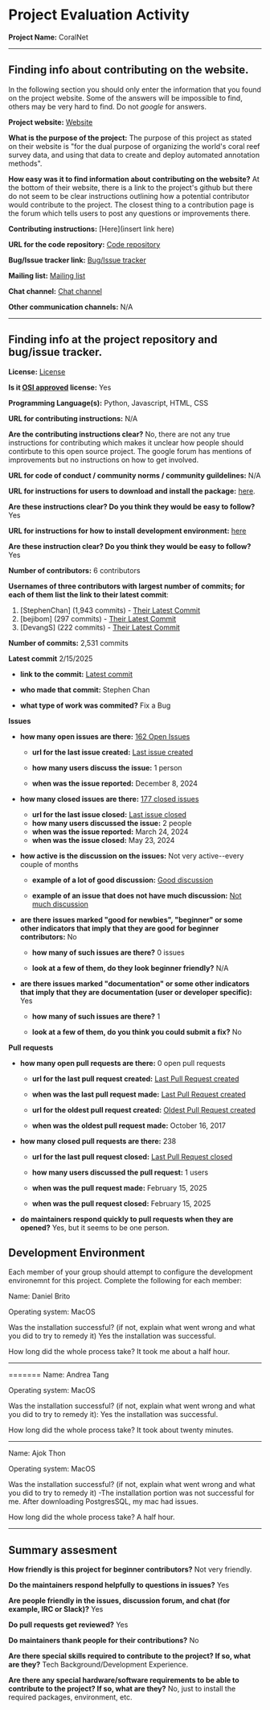 # Project Evaluation Activity



__Project Name:__  CoralNet


---

## Finding info about contributing on the website.

In the following section you should only enter the information that you
found on the project website. Some of the answers will be impossible to find, others
may be very hard to find. Do not _google_ for answers.

__Project website:__ [Website](https://coralnet.ucsd.edu/)


__What is the purpose of the project:__ 
The purpose of this project as stated on their website is "for the dual purpose of organizing the world's coral reef survey data, and using that data to create and deploy automated annotation methods". 


__How easy was it to find information about contributing on the website?__ 
At the bottom of their website, there is a link to the project's github but there do not seem to be clear instructions outlining how a potential contributor would contribute to the project. The closest thing to a contribution page is the forum which tells users to post any questions or improvements there.

__Contributing instructions:__ [Here](insert link here) 

__URL for the code repository:__ [Code repository](https://github.com/coralnet/coralnet)

__Bug/Issue tracker link:__ [Bug/Issue tracker](https://groups.google.com/g/coralnet-users)

__Mailing list:__ [Mailing list](https://coralnet.ucsd.edu/blog/)

__Chat channel:__ [Chat channel](https://groups.google.com/g/coralnet-users)

__Other communication channels:__ N/A


---

## Finding info at the project repository and bug/issue tracker.

__License:__ [License](https://github.com/coralnet/coralnet?tab=BSD-2-Clause-1-ov-file)


__Is it [OSI approved](https://opensource.org/licenses/alphabetical) license:__ Yes 

__Programming Language(s):__ Python, Javascript, HTML, CSS

__URL for contributing instructions:__ N/A

__Are the contributing instructions clear?__ 
No, there are not any true instructions for contributing which makes it unclear how people should contirbute to this open source project. The google forum has mentions of improvements but no instructions on how to get involved.

__URL for code of conduct / community norms / community guildelines:__ N/A

__URL for instructions for users to download and install the package:__  [here](https://github.com/coralnet/coralnet/blob/main/docs/installation.rst). 


__Are these instructions clear? Do you think they would be easy to follow?__ Yes


__URL for instructions for how to install development environment:__ [here](https://github.com/coralnet/coralnet/blob/main/docs/installation.rst)

__Are these instruction clear? Do you think they would be easy to follow?__ Yes


__Number of contributors:__ 6 contributors


__Usernames of three contributors with largest number of commits; for
each of them list the link to their latest commit__:

1. [StephenChan] (1,943 commits) - [Their Latest Commit](https://github.com/coralnet/coralnet/commit/1e8d3dd8a875a0bd7d3ffeb5b0ae4942a8f15f01)
1. [bejibom] (297 commits) - [Their Latest Commit](https://github.com/coralnet/coralnet/commit/5775799bedff802ee142091e37b94ef6084e193c)
1. [DevangS] (222 commits) - [Their Latest Commit](https://github.com/coralnet/coralnet/commit/5de93be0737783f0db434a52c0b1a841a8fb8438)


__Number of commits:__ 2,531 commits

__Latest commit__ 2/15/2025

- __link to the commit:__ [Latest commit](https://github.com/coralnet/coralnet/commit/1e8d3dd8a875a0bd7d3ffeb5b0ae4942a8f15f01)

- __who made that commit:__ Stephen Chan

- __what type of work was commited?__ Fix a Bug


__Issues__

- __how many open issues are there:__ [162 Open Issues](https://github.com/coralnet/coralnet/issues)

    - __url for the last issue created:__ [Last issue created](https://github.com/coralnet/coralnet/issues/579)

    - __how many users discuss the issue:__ 1 person
    
    - __when was the issue reported:__ December 8, 2024
    

- __how many closed issues are there:__ [177 closed issues](https://github.com/coralnet/coralnet/issues?q=is%3Aissue%20state%3Aclosed)
    - __url for the last issue closed:__ [Last issue closed](https://github.com/coralnet/coralnet/issues/537)
    - __how many users discussed the issue:__ 2 people
    - __when was the issue reported:__ March 24, 2024
    - __when was the issue closed:__ May 23, 2024

- __how active is the discussion on the issues:__ Not very active--every couple of months

    - __example of a lot of good discussion:__ [Good discussion](https://github.com/coralnet/coralnet/issues/474)
    
    - __example of an issue that does not have much discussion:__ [Not much discussion](https://github.com/coralnet/coralnet/issues/484)



- __are there issues marked "good for newbies", "beginner" or some other indicators that imply that they are good for beginner contributors:__ No

    - __how many of such issues are there?__ 0 issues
    
    - __look at a few of them, do they look beginner friendly?__ N/A



- __are there issues marked "documentation" or some other indicators that imply that they are documentation (user or developer specific):__ Yes

    - __how many of such issues are there?__ 1
    
    - __look at a few of them, do you think you could submit a fix?__ No



__Pull requests__

- __how many open pull requests are there:__ 0 open pull requests

    - __url for the last pull request created:__ [Last Pull Request created](https://github.com/coralnet/coralnet/pull/596)
    
    - __when was the last pull request made:__ [Last Pull Request created](https://github.com/coralnet/coralnet/pull/596)

    - __url for the oldest pull request created:__ [Oldest Pull Request created](https://github.com/coralnet/coralnet/pull/116)
    
    - __when was the oldest pull request made:__ October 16, 2017

- __how many closed pull requests are there:__ 238

    - __url for the last pull request closed:__ [Last Pull Request closed](https://github.com/coralnet/coralnet/pull/596)
    
    - __how many users discussed the pull request:__ 1 users
    
    - __when was the pull request made:__  February 15, 2025
    
    - __when was the pull request closed:__ February 15, 2025
    

- __do maintainers respond quickly to pull requests when they are opened?__ Yes, but it seems to be one person.


## Development Environment 

Each member of your group should attempt to configure the development environemnt 
for this project. Complete the following for each member:

Name: Daniel Brito

Operating system: MacOS

Was the installation successful? (if not, explain what went wrong and 
what you did to try to remedy it) Yes the installation was successful.

How long did the whole process take? It took me about a half hour.

-----------



=======
Name: Andrea Tang

Operating system: MacOS

Was the installation successful? (if not, explain what went wrong and 
what you did to try to remedy it): 
Yes the installation was successful.

How long did the whole process take? It took about twenty minutes.

------------

Name: Ajok Thon

Operating system: MacOS

Was the installation successful? (if not, explain what went wrong and 
what you did to try to remedy it) 
-The installation portion was not successful for me. After downloading PostgresSQL, my mac had issues.

How long did the whole process take? A half hour.

---


## Summary assesment
__How friendly is this project for beginner contributors?__ Not very friendly.




__Do the maintainers respond helpfully to questions in issues?__ Yes



__Are people friendly in the issues, discussion forum, and chat (for example, IRC or Slack)?__ Yes




__Do pull requests get reviewed?__ Yes



__Do maintainers thank people for their contributions?__ No



__Are there special skills required to contribute to the project? If so, what are they?__ Tech Background/Development Experience.



__Are there any special hardware/software requirements to be able to contribute to the project? If so, what are they?__ No, just to install the required packages, environment, etc.


